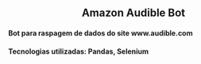 <h2 align="center"> Amazon Audible Bot </h2>

<h4>Bot para raspagem de dados do site www.audible.com</h4>

<h4> Tecnologias utilizadas: Pandas, Selenium </h4>
